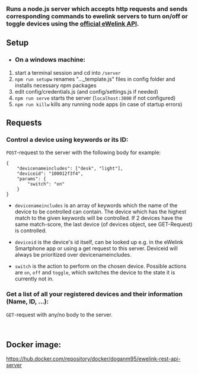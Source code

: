 ### Runs a node.js server which accepts http requests and sends corresponding commands to ewelink servers to turn on/off or toggle devices using the [official eWelink API](https://ewelink-api.now.sh/docs/quickstart).

## Setup
- ### On a windows machine:
1. start a terminal session and cd into `/server` 
2. `npm run setupw` renames "..._template.js" files in config folder and installs necessary npm packages
3. edit config/credentials.js (and config/settings.js if needed)  
4. `npm run serve` starts the server (`localhost:3000` if not configured)
5. `npm run killw` kills any running node apps (in case of startup errors) 


## Requests

### Control a device using keywords or its ID:
`POST`-request to the server with the following body for example:

```
{  
    "devicenameincludes": ["desk", "light"],  
    "deviceid": "100012f3f4",
    "params": {
        "switch": "on"
    }
}
```

- `devicenameincludes` is an array of keywords which the name of the device to be controlled can contain. The device which has the highest match to the given keywords will be controlled. If 2 devices have the same match-score, the last device (of devices object, see GET-Request) is controlled. 

- `deviceid` is the device's id itself, can be looked up e.g. in the eWelink Smartphone app or using a get request to this server.  Deviceid will always be prioritized over devicenameincludes.

- `switch` is the action to perform on the chosen device. Possible actions are `on`, `off` and `toggle`, which switches the device to the state it is currently not in. 

### Get a list of all your registered devices and their information (Name, ID, ...):

  `GET`-request with any/no body to the server.

<br/>  

## Docker image:

https://hub.docker.com/repository/docker/doganm95/ewelink-rest-api-server
